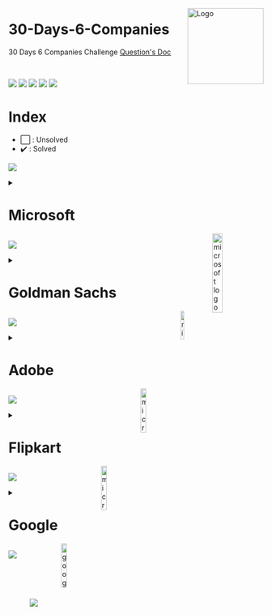 <img src="https://i.imgur.com/eqrAtGM.png" align="right"
     alt="Logo" width="150" height="150">

# 30-Days-6-Companies
30 Days 6 Companies Challenge
[Question's Doc](https://bit.ly/30Days6CompanyWCE)

<br/>

![](https://img.shields.io/github/forks/Codechef-WCE-Chapter/30-Days-6-Companies.svg)
![](https://img.shields.io/github/stars/Codechef-WCE-Chapter/30-Days-6-Companies.svg)
![](https://img.shields.io/github/watchers/Codechef-WCE-Chapter/30-Days-6-Companies.svg)
![](https://img.shields.io/github/issues-pr/Codechef-WCE-Chapter/30-Days-6-Companies.svg)
![](https://img.shields.io/github/issues-pr-closed/Codechef-WCE-Chapter/30-Days-6-Companies.svg)

# Index
- ⬜ : Unsolved
- ✔️ : Solved

![](https://user-images.githubusercontent.com/73097560/115834477-dbab4500-a447-11eb-908a-139a6edaec5c.gif)

<details>
<summary> <h1> Microsoft </h1> <img src="https://www.freepnglogos.com/uploads/microsoft-logo-4.png" align="right" width="20%" alt="microsoft logo" /> </summary>

## `Day 01 - 05`

<details>
<summary> <h2> Day 1 </h2> </summary>

| Problem No. | Check | Problem | Solution  |
| :---: | :--------:  | :---------: | :---------: |
| 1   | ✔️ | [Evaluate Reverse Polish Notation](https://leetcode.com/problems/evaluate-reverse-polish-notation/) | [Solution](https://leetcode.com/playground/4XLytoSG) |
| 2   | ✔️ | [Combination Sum III](https://leetcode.com/problems/combination-sum-iii/description/) | [Solution](https://leetcode.com/playground/MZxoWTtb) |
| 3   | ✔️ | [Bulls and Cows](https://leetcode.com/problems/bulls-and-cows/) | [Solution](https://leetcode.com/playground/e4XJck6f) |

</details>


<details>
<summary> <h2> Day 2 </h2> </summary>

| Problem No. | Check | Problem | Solution  |
| :---: | :--------:  | :---------: | :---------: |
| 1   | ✔️ | [Rotate Function](https://leetcode.com/problems/rotate-function/) | [Solution](https://leetcode.com/playground/4WoDEsLb) |
| 2   | ✔️ | [Largest Divisible Subset](https://leetcode.com/problems/largest-divisible-subset/) | [Solution](https://leetcode.com/playground/7oWnPjbX) |
| 3   | ✔️ | [Perfect Rectangle](https://leetcode.com/problems/perfect-rectangle/) | [Solution](https://leetcode.com/playground/SPSWabSV) |

</details>

<details> <summary> <h2> Day 3 </h2> </summary>

| Problem No. | Check | Problem | Solution  |
| :---: | :--------:  | :---------: | :---------: |
| 1   | ✔️ | [Course Schedule](https://leetcode.com/problems/course-schedule/) | [Solution](https://leetcode.com/playground/PY2ha6gS) |
| 2   | ✔️ | [Most Profitable Path in a Tree](https://leetcode.com/problems/most-profitable-path-in-a-tree/) | [Solution](https://leetcode.com/playground/3GSWdZqx) |
| 3   | ✔️ | [Number of Pairs Satisfying Inequality](https://leetcode.com/problems/number-of-pairs-satisfying-inequality/) | [Solution](https://leetcode.com/playground/YdQKvRw3) |
    
</details>

<details> <summary> <h2> Day 4 </h2> </summary>

| Problem No. | Check | Problem | Solution  |
| :---: | :--------:  | :---------: | :---------: |
| 1   | ✔️ | [Shortest Unsorted Continuous Subarray](https://leetcode.com/problems/shortest-unsorted-continuous-subarray/) | [Solution](https://github.com/Codechef-WCE-Chapter/30-Days-6-Companies/blob/main/RAO.sh/Microsoft/Day%20IV/1%20Shortest%20Unsorted%20Continuous%20Subarray/ShortestUnsortedContinuousSubarray.cpp) |
| 2   | ✔️ | [Number Of Ways To Arrive At Destination](https://leetcode.com/problems/number-of-ways-to-arrive-at-destination/) | [Solution](https://github.com/Codechef-WCE-Chapter/30-Days-6-Companies/blob/main/Abhijit/Microsoft/Day%204/2%20Number%20of%20Ways%20to%20Arrive%20at%20Destination/Solution.java) |
| 3   | ✔️ | [Longest Happy Prefix]( https://leetcode.com/problems/longest-happy-prefix/) | [Solution](https://github.com/Codechef-WCE-Chapter/30-Days-6-Companies/blob/main/Abhijit/Microsoft/Day%204/3%20Longest%20Happy%20Prefix/Solution.java) |

</details>


<details> <summary> <h2> Day 5 </h2> </summary>

![Difficulty Tag](https://img.shields.io/static/v1?label=Difficulty&message=Easy&color=yellow&style=for-the-badge)
 
| Problem No. | Check | Problem | Solution  |
| :---: | :--------:  | :---------: | :---------: |
| 1   | ✔️ | [Airplane Seat Assignment Probability](https://leetcode.com/problems/airplane-seat-assignment-probability/) | [Solution]() |
| 2   | ✔️ | [Minimum Deletions to Make Array Divisible](https://leetcode.com/problems/minimum-deletions-to-make-array-divisible/) | [Solution]() |
| 3   | ✔️ | [Number of Substrings Containing All Three Characters](https://leetcode.com/problems/number-of-substrings-containing-all-three-characters/) | [Solution]() |

</details>

</details>

![](https://user-images.githubusercontent.com/73097560/115834477-dbab4500-a447-11eb-908a-139a6edaec5c.gif)

<details>
<summary> <h1> Goldman Sachs </h1> <img src="https://logos-world.net/wp-content/uploads/2020/10/Goldman-Sachs-Logo.png" align="right" width="12%" alt="microsoft logo" /> </summary>

## `Day 06 - 10`

<details> <summary> <h2> Day 6 </h2> </summary>

| Problem No. | Check | Problem | Solution  |
| :---: | :--------:  | :---------: | :---------: |
| 1   | ✔️ | [Max Points on a Line](https://leetcode.com/problems/max-points-on-a-line/description/) | [Solution]() |
| 2   | ✔️ | [Valid Square](https://leetcode.com/problems/valid-square/) | [Solution]() |
| 3   | ✔️ | [Factor Trailing Zeroes](https://leetcode.com/problems/factorial-trailing-zeroes/description/) | [Solution]() |

</details>

<details> <summary> <h2> Day 7 </h2> </summary>

| Problem No. | Check | Problem | Solution  |
| :---: | :--------:  | :---------: | :---------: |
| 1   | ✔️ | [Number Of Boomerangs](https://leetcode.com/problems/number-of-boomerangs/) | [Solution]() |
| 2   | ✔️ | [Split Array Into Consecutive Subsequence](https://leetcode.com/problems/split-array-into-consecutive-subsequences/) | [Solution]() |
| 3   | ✔️ | [Minimum Consecutive Cards To Pick Up](https://leetcode.com/problems/minimum-consecutive-cards-to-pick-up/) | [Solution]() |

</details>

<details> <summary> <h2> Day 8 </h2> </summary>

| Problem No. | Check | Problem | Solution  |
| :---: | :--------:  | :---------: | :---------: |
| 1   | ✔️ | [Count Good Triplets in an Array](https://leetcode.com/problems/count-good-triplets-in-an-array/) | [Solution]() |
| 2   | ✔️ | [Maximum Points in an Archery Competition](https://leetcode.com/problems/maximum-points-in-an-archery-competition/) | [Solution]() |
| 3   | ✔️ | [IPO](https://leetcode.com/problems/ipo/) | [Solution]() |

</details>

<details> <summary> <h2> Day 9 </h2> </summary>

| Problem No. | Check | Problem | Solution  |
| :---: | :--------:  | :---------: | :---------: |
| 1   | ✔️ | [Number of People Aware of a Secret](https://leetcode.com/problems/number-of-people-aware-of-a-secret/) | [Solution]() |
| 2   | ✔️ | [Invalid Transactions](https://leetcode.com/problems/invalid-transactions/) | [Solution]() |
| 3   | ✔️ | [All Elements in Two Binary Search Trees](https://leetcode.com/problems/all-elements-in-two-binary-search-trees/) | [Solution]() |

</details>

<details> <summary> <h2> Day 10 </h2> </summary>

| Problem No. | Check | Problem | Solution  |
| :---: | :--------:  | :---------: | :---------: |
| 1   | ⬜ | [Get Biggest Three Rhombus Sums in a Grid](https://leetcode.com/problems/get-biggest-three-rhombus-sums-in-a-grid/) | [Solution]() |
| 2   | ⬜ | [Count Nice Pairs in an Array](https://leetcode.com/problems/count-nice-pairs-in-an-array/) | [Solution]() |
| 3   | ⬜ | [Maximum Good People Based on Statements](https://leetcode.com/problems/maximum-good-people-based-on-statements/) | [Solution]() |

</details>

</details>

![](https://user-images.githubusercontent.com/73097560/115834477-dbab4500-a447-11eb-908a-139a6edaec5c.gif)

<details>
<summary> <h1> Adobe </h1> <img src="https://upload.wikimedia.org/wikipedia/commons/8/8d/Adobe_Corporate_Logo.png" align="right" width="15%" alt="microsoft logo" /> </summary>

## `Day 11 - 15`
 
<details> <summary> <h2> Day 11 </h2> </summary>

| Problem No. | Check | Problem | Solution  |
| :---: | :--------:  | :---------: | :---------: |
| 1   | ⬜ | [Fraction to Recurring Decimal](https://leetcode.com/problems/fraction-to-recurring-decimal/) | [Solution]() |
| 2   | ⬜ | [Increasing Triplet Subsequence](https://leetcode.com/problems/increasing-triplet-subsequence/) | [Solution]() |
| 3   | ⬜ | [K-th Smallest in Lexicographical Order](https://leetcode.com/problems/k-th-smallest-in-lexicographical-order/) | [Solution]() |

</details>

<details> <summary> <h2> Day 12 </h2> </summary>

| Problem No. | Check | Problem | Solution  |
| :---: | :--------:  | :---------: | :---------: |
| 1   | ⬜ | [Magical String](https://leetcode.com/problems/magical-string/) | [Solution]() |
| 2   | ⬜ | [Non-negative Integers without Consecutive Ones](https://leetcode.com/problems/non-negative-integers-without-consecutive-ones/) | [Solution]() |
| 3   | ⬜ | [Knight Probability in Chessboard](https://leetcode.com/problems/knight-probability-in-chessboard/) | [Solution]() |

</details>

<details> <summary> <h2> Day 13 </h2> </summary>

| Problem No. | Check | Problem | Solution  |
| :---: | :--------:  | :---------: | :---------: |
| 1   | ⬜ | [Number of Matching Subsequences](https://leetcode.com/problems/number-of-matching-subsequences/) | [Solution]() |
| 2   | ⬜ | [Minimum Genetic Mutation](https://leetcode.com/problems/minimum-genetic-mutation/) | [Solution]() |
| 3   | ⬜ | [Count Nodes Equal to Average of Subtree](https://leetcode.com/problems/count-nodes-equal-to-average-of-subtree/) | [Solution]() |

</details>

<details> <summary> <h2> Day 14 </h2> </summary>

| Problem No. | Check | Problem | Solution  |
| :---: | :--------:  | :---------: | :---------: |
| 1   | ⬜ | [Maximum Matrix Sum](https://leetcode.com/problems/maximum-matrix-sum/) | [Solution]() |
| 2   | ⬜ | [Stock Price Fluctuation](https://leetcode.com/problems/stock-price-fluctuation/) | [Solution]() |
| 3   | ⬜ | [Shortest Unsorted Continuous Subarray](https://leetcode.com/problems/shortest-unsorted-continuous-subarray/) | [Solution]() |

</details>

<details> <summary> <h2> Day 15 </h2> </summary>

| Problem No. | Check | Problem | Solution  |
| :---: | :--------:  | :---------: | :---------: |
| 1   | ⬜ | [Dungeon Game](https://leetcode.com/problems/dungeon-game/) | [Solution]() |
| 2   | ⬜ | [Number of people aware of a secret](https://leetcode.com/problems/number-of-people-aware-of-a-secret/) | [Solution]() |
| 3   | ⬜ | [Query Kth Smallest Trimmed Numbder](https://leetcode.com/problems/query-kth-smallest-trimmed-number/) | [Solution]() |

</details>

</details>


![](https://user-images.githubusercontent.com/73097560/115834477-dbab4500-a447-11eb-908a-139a6edaec5c.gif)

<details>
<summary> <h1> Flipkart </h1> <img src="https://1000logos.net/wp-content/uploads/2021/02/Flipkart-logo-768x432.png" align="right" width="15%" alt="microsoft logo" /> </summary>

## `Day 16 - 20`

<details> <summary> <h2> Day 16 </h2> </summary>

| Problem No. | Check | Problem | Solution  |
| :---: | :--------:  | :---------: | :---------: |
| 1   | ⬜ | [Partition to K Equal Sum Subsets](https://leetcode.com/problems/partition-to-k-equal-sum-subsets/) | [Solution]() |
| 2   | ⬜ | [Shopping Offers](https://leetcode.com/problems/shopping-offers/) | [Solution]() |
| 3   | ⬜ | [Remove Zero Sum Consecutive Nodes from Linked List](https://leetcode.com/problems/remove-zero-sum-consecutive-nodes-from-linked-list/) | [Solution]() |

</details>

<details> <summary> <h2> Day 17 </h2> </summary>

| Problem No. | Check | Problem | Solution  |
| :---: | :--------:  | :---------: | :---------: |
| 1   | ⬜ | [Find the Winner of the Circular Game](https://leetcode.com/problems/find-the-winner-of-the-circular-game/) | [Solution]() |
| 2   | ⬜ | [Find in Mountain Array](https://leetcode.com/problems/find-in-mountain-array/) | [Solution]() |
| 3   | ⬜ | [Number of Ways to Separate Numbers](https://leetcode.com/problems/number-of-ways-to-separate-numbers/) | [Solution]() |

</details>

<details> <summary> <h2> Day 18 </h2> </summary>

| Problem No. | Check | Problem | Solution  |
| :---: | :--------:  | :---------: | :---------: |
| 1   | ⬜ | [City With the Smallest Number of Neighbors at a Threshold Distance](https://leetcode.com/problems/find-the-city-with-the-smallest-number-of-neighbors-at-a-threshold-distance/) | [Solution]() |
| 2   | ⬜ | [Closest Primes in Range](https://leetcode.com/problems/closest-prime-numbers-in-range/) | [Solution]() |
| 3   | ⬜ | [Top K frequent Words](https://leetcode.com/problems/top-k-frequent-words/) | [Solution]() |

</details>

<details> <summary> <h2> Day 19 </h2> </summary>

| Problem No. | Check | Problem | Solution  |
| :---: | :--------:  | :---------: | :---------: |
| 1   | ⬜ | [Distant Barcodes](https://leetcode.com/problems/distant-barcodes/) | [Solution]() |
| 2   | ⬜ | [New 21 Game](https://leetcode.com/problems/new-21-game/) | [Solution]() |
| 3   | ⬜ | [Check If a String Contains All Binary Codes of Size K](https://leetcode.com/problems/check-if-a-string-contains-all-binary-codes-of-size-k/) | [Solution]() |

</details>

<details> <summary> <h2> Day 20 </h2> </summary>

| Problem No. | Check | Problem | Solution  |
| :---: | :--------:  | :---------: | :---------: |
| 1   | ⬜ | [Maximum Area of Island](https://leetcode.com/problems/max-area-of-island/) | [Solution]() |
| 2   | ⬜ | [Customer Sort String](https://leetcode.com/problems/custom-sort-string/) | [Solution]() |
| 3   | ⬜ | [House Robber III](https://leetcode.com/problems/house-robber-iii/) | [Solution]() |

</details>

</details>

![](https://user-images.githubusercontent.com/73097560/115834477-dbab4500-a447-11eb-908a-139a6edaec5c.gif)

<details>
<summary> <h1> Google </h1> <img src="https://logos-world.net/wp-content/uploads/2020/09/Google-Logo-700x394.png" align="right" width="15%" alt="google logo" /> </summary>

## `Day 21 - 25`

<details> <summary> <h2> Day 21 </h2> </summary>

| Problem No. | Check | Problem | Solution  |
| :---: | :--------:  | :---------: | :---------: |
| 1   | ⬜ | [Maximum Consecutive Floors Without Special Floors](https://leetcode.com/problems/maximum-consecutive-floors-without-special-floors/) | [Solution]() |
| 2   | ⬜ | [Maximum Good People Based on Statements](https://leetcode.com/problems/maximum-good-people-based-on-statements/) | [Solution]() |
| 3   | ⬜ | [Sort an Array](https://leetcode.com/problems/sort-an-array/) | [Solution]() |

</details>

<details> <summary> <h2> Day 22 </h2> </summary>

| Problem No. | Check | Problem | Solution  |
| :---: | :--------:  | :---------: | :---------: |
| 1   | ⬜ | [Fruit Into Baskets](https://leetcode.com/problems/fruit-into-baskets/) | [Solution]() |
| 2   | ⬜ | [Number of Closed Islands](https://leetcode.com/problems/number-of-closed-islands/) | [Solution]() |
| 3   | ⬜ | [Distinct Echo Substrings](https://leetcode.com/problems/distinct-echo-substrings/) | [Solution]() |

</details>

</details>

![](https://user-images.githubusercontent.com/73097560/115834477-dbab4500-a447-11eb-908a-139a6edaec5c.gif)



<!-- Don't code below this line -->
<br/>
<br/>
<br/>
<p align="center">
  <img src="http://ForTheBadge.com/images/badges/built-with-swag.svg">
</p>
